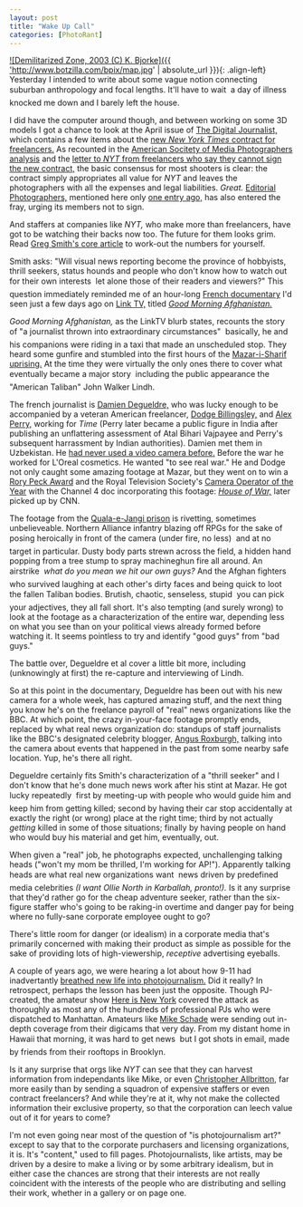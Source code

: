 ```yaml
---
layout: post
title: "Wake Up Call"
categories: [PhotoRant]
---
```

<a href="/journal/map.jpg">

![Demilitarized Zone, 2003 (C) K. Bjorke]({{ 'http://www.botzilla.com/bpix/map.jpg' | absolute_url }}){: .align-left}
</a>Yesterday I intended to write about some vague notion connecting suburban anthropology and focal lengths.  It'll have to wait &#151; a day of illness knocked me down and I barely left the house.

I did have the computer around though, and between working on some 3D models I got a chance to look at the April issue of <a href="http://www.digitaljournalist.org/">The Digital Journalist,</a> which contains a few items about the <a href="http://digitaljournalist.org/issue0404/smith.html">new <i>New York Times</i> contract for freelancers.</a> As recounted in the <a href="http://www.asmp.org/news/spec2004/nytcontract.php">American Socitety of Media Photographers analysis</a> and the <a href="http://digitaljournalist.org/issue0404/nytletter.html">letter to <i>NYT</i> from freelancers who say they cannot sign the new contract,</a> the basic consensus for most shooters is clear: the contract simply appropriates all value for <i>NYT</i> and leaves the photographers with all the expenses and legal liabilities. <i>Great.</i> <a href="http://editorialphoto.com/">Editorial Photographers,</a> mentioned here only <a href="/blog/archives/000303.html">one entry ago,</a> has also  entered the fray, urging its members not to sign.

And staffers at companies like <i>NYT,</i> who make more than freelancers, have got to be watching their backs now too. The future for them looks grim. Read <a href="http://digitaljournalist.org/issue0404/smith.html">Greg Smith's core article</a> to work-out the numbers for yourself.

<!--more-->
Smith asks: "Will visual news reporting become the province of hobbyists, thrill seekers, status hounds and people who don't know how to watch out for their own interests &#151; let alone those of their readers and viewers?" This question immediately reminded me of an hour-long <a href="http://www.docenstock.com/">French documentary</a> I'd seen just a few days ago on <a href="http://www.linktv.org">Link TV,</a> titled <a href="http://www.linktv.org/programming/programDescription.php4?code=good"><i>Good Morning Afghanistan.</i></a>

<i>Good Morning Afghanistan,</i> as the LinkTV blurb states, recounts the story of "a journalist thrown into extraordinary circumstances" &#151; basically, he and his companions were riding in a taxi that made an unscheduled stop. They heard some gunfire and stumbled into the first hours of the <a href="http://www.guardian.co.uk/flash/0,5860,607924,00.html">Mazar-i-Sharif uprising.</a> At the time they were virtually the only ones there to cover what eventually became a major story &#151; including the public appearance the "American Taliban" John Walker Lindh.

The french journalist is <a href="http://www.routard.com/mag_invite.asp?id_inv=103">Damien Degueldre,</a> who was lucky enough to be accompanied by a veteran American freelancer, <a href="http://www.combatfilms.com/">Dodge Billingsley,</a> and <a href="http://www.vvmf.org/index.cfm?sectionID=213">Alex Perry,</a> working for <i>Time</i> (Perry later became a public figure in India after publishing an unflattering assessment of Atal Bihari Vajpayee and Perry's subsequent harrassment by Indian authorities). Damien met them in Uzbekistan. He <a href="http://www.combatfilms.com/news.htm">had never used a video camera before.</a> Before the war he worked for L'Oreal cosmetics. He wanted "to see real war." He and Dodge not only caught some amazing footage at Mazar, but they went on to win a <a href="http://www.rorypecktrust.org/Press/Press%20Releases/2002/07-10-02-RPTFinalists.htm">Rory Peck Award</a> and the Royal Television Society's <a href="http://www.rts.org.uk/awards.asp?sec_id=352">Camera Operator of the Year</a> with the Channel 4 doc incorporating this footage: <a href="http://www.channel4.com/news/microsites/H/house_of_war/"><i>House of War,</i></a> later picked up by CNN.

The footage from the <a href="http://www.wsws.org/articles/2002/aug2002/cnn-a17.shtml">Quala-e-Jangi prison</a> is rivetting, sometimes unbelieveable. Northern Alliance infantry blazing off RPGs for the sake of posing heroically in front of the camera (under fire, no less) &#151; and at no target in particular. Dusty body parts strewn across the field, a hidden hand popping from a tree stump to spray machineghun fire all around. An airstrike &#151; <i>what do you mean we hit our own guys?</i> And the Afghan fighters who survived laughing at each other's dirty faces and being quick to loot the fallen Taliban bodies. Brutish, chaotic, senseless, stupid &#151; you can pick your adjectives, they all fall short. It's also tempting (and surely wrong) to look at the footage as a characterization of the entire war, depending less on what you see than on your political views already formed before watching it. It seems pointless to try and identify "good guys" from "bad guys."

The battle over, Degueldre et al cover a little bit more, including (unknowingly at first) the re-capture and interviewing of Lindh.

So at this point in the documentary, Degueldre has been out with his new camera for a whole week, has captured amazing stuff, and the next thing you know he's on the freelance payroll of "real" news organizations like the BBC. At which point, the crazy in-your-face footage promptly ends, replaced by what real news organization do: standups of staff journalists like the BBC's designated celebrity blogger, <a href="http://news.bbc.co.uk/1/hi/world/europe/2282957.stm">Angus Roxburgh,</a> talking into the camera about events that happened in the past from some nearby safe location. Yup, he's there all right.

Degueldre certainly fits Smith's characterization of a "thrill seeker" and I don't know that he's done much news work after his stint at Mazar. He got lucky repeatedly &#151; first by meeting-up with people who would guide him and keep him from getting killed; second by having their car stop accidentally at exactly the right (or wrong) place at the right time; third by not actually <i>getting</i> killed in some of those situations; finally by having people on hand who would buy his material and get him, eventually, out.

When given a "real" job, he photographs expected, unchallenging talking heads ("won't my mom be thrilled, I'm working for AP!"). Apparently talking heads are what real new organizations want &#151; news driven by predefined media celebrities <i>(I want Ollie North in Karballah, pronto!).</i> Is it any surprise that they'd rather go for the cheap adventure seeker, rather than the six-figure staffer who's going to be raking-in overtime and danger pay for being where no fully-sane corporate employee ought to go?

There's little room for danger (or idealism) in a corporate media that's primarily concerned with making their product as simple as possible for the sake of providing lots of high-viewership, <i>receptive</i> advertising eyeballs.

A couple of years ago, we were hearing a lot about how 9-11 had inadvertantly <a href="http://digitaljournalist.org/issue0110/editorial.htm">breathed new life into photojournalism.</a> Did it really? In retrospect, perhaps the lesson has been just the opposite. Though PJ-created, the amateur show <a href="http://hereisnewyork.org/">Here is New York</a> covered the attack as thoroughly as most any of the hundreds of professional PJs who were dispatched to Manhattan. Amateurs like <a href="http://www.ultradio.com/" rel="friend">Mike Schade</a> were sending out in-depth coverage from their digicams that very day. From my distant home in Hawaii that morning, it was hard to get news &#151; but I got shots in email, made by friends from their rooftops in Brooklyn.

Is it any surprise that orgs like <i>NYT</i> can see that they can harvest information from independants like Mike, or even <a href="http://www.back-to-iraq.com/">Christopher Allbritton,</a> far more easily than by sending a squadron of expensive staffers or even contract freelancers? And while they're at it, why not make the collected information their exclusive property, so that the corporation can leech value out of it for years to come?

I'm not even going near most of the question of "is photojournalism art?" except to say that to the corporate purchasers and licensing organizations, it is. It's "content," used to fill pages. Photojournalists, like artists, may be driven by a desire to make a living or by some arbitrary idealism, but in either case the chances are strong that their interests are not really coincident with the interests of the people who are distributing and selling their work, whether in a gallery or on page one.
